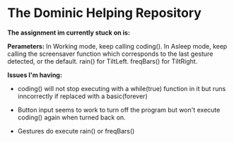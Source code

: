 # The Dominic Helping Repository

**The assignment im currently stuck on is:**

**Perameters:**
In Working mode, keep calling coding().
In Asleep mode, keep calling the screensaver function which corresponds to the last gesture detected, or the default.
rain() for TiltLeft.
freqBars() for TiltRight.

**Issues I'm having:**

- coding() will not stop executing with a while(true) function in it but runs inncorrectly if replaced with a basic(forever)

- Button input seems to work to turn off the program but won't execute coding() again when turned back on.

- Gestures do execute rain() or freqBars()
